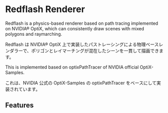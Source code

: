 # Redflash Renderer

Redflash is a physics-based renderer based on path tracing implemented on NVIDIA® OptiX, which can consistently draw scenes with mixed polygons and raymarching.

Redflash は NVIDIA® OptiX 上で実装したパストレーシングによる物理ベースレンダラーで、ポリゴンとレイマーチングが混在したシーンを一貫して描画できます。

This is implemented based on optixPathTracer of NVIDIA official OptiX-Samples.

これは、NVIDIA 公式の OptiX-Samples の optixPathTracer をベースにして実装されています。

## Features

